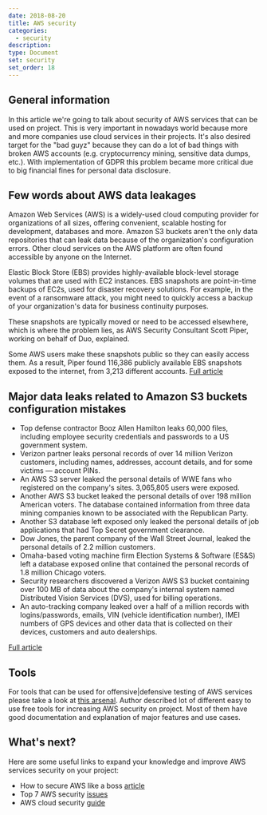 ```yaml
---
date: 2018-08-20
title: AWS security
categories:
  - security
description:
type: Document
set: security
set_order: 18
---
```


## General information

In this article we're going to talk about security of AWS services that can be used on project. This is very important in nowadays
world because more and more companies use cloud services in their projects. It's also desired target for the "bad guyz"
because they can do a lot of bad things with broken AWS accounts (e.g. cryptocurrency mining, sensitive data dumps, etc.).
With implementation of GDPR this problem became more critical due to big financial fines for personal data disclosure.

## Few words about AWS data leakages

Amazon Web Services (AWS) is a widely-used cloud computing provider for organizations of all sizes, offering convenient,
scalable hosting for development, databases and more. Amazon S3 buckets aren't the only data repositories that can leak
data because of the organization's configuration errors. Other cloud services on the AWS platform are often found accessible 
by anyone on the Internet.

Elastic Block Store (EBS) provides highly-available block-level storage volumes that are used with EC2 instances. EBS snapshots
are point-in-time backups of EC2s, used for disaster recovery solutions. For example, in the event of a ransomware attack, you
might need to quickly access a backup of your organization's data for business continuity purposes.

These snapshots are typically moved or need to be accessed elsewhere, which is where the problem lies, as AWS Security Consultant
Scott Piper, working on behalf of Duo, explained.

Some AWS users make these snapshots public so they can easily access them. As a result, Piper found 116,386 publicly available
EBS snapshots exposed to the internet, from 3,213 different accounts. [Full article](https://duo.com/decipher/exposed-aws-resources-leaked-sensitive-data)

## Major data leaks related to Amazon S3 buckets configuration mistakes

* Top defense contractor Booz Allen Hamilton leaks 60,000 files, including employee security credentials and passwords to a US government system.
* Verizon partner leaks personal records of over 14 million Verizon customers, including names, addresses, account details, and for some victims — account PINs.
* An AWS S3 server leaked the personal details of WWE fans who registered on the company's sites. 3,065,805 users were exposed.
* Another AWS S3 bucket leaked the personal details of over 198 million American voters. The database contained information from three data mining companies known to be associated with the Republican Party.
* Another S3 database left exposed only leaked the personal details of job applications that had Top Secret government clearance.
* Dow Jones, the parent company of the Wall Street Journal, leaked the personal details of 2.2 million customers.
* Omaha-based voting machine firm Election Systems & Software (ES&S) left a database exposed online that contained the personal records of 1.8 million Chicago voters.
* Security researchers discovered a Verizon AWS S3 bucket containing over 100 MB of data about the company's internal system named Distributed Vision Services (DVS), used for billing operations.
* An auto-tracking company leaked over a half of a million records with logins/passwords, emails, VIN (vehicle identification number), IMEI numbers of GPS devices and other data that is collected on their devices, customers and auto dealerships.

[Full article](https://www.bleepingcomputer.com/news/security/7-percent-of-all-amazon-s3-servers-are-exposed-explaining-recent-surge-of-data-leaks/)

## Tools

For tools that can be used for offensive|defensive testing of AWS services please take a look at [this arsenal](https://github.com/toniblyx/my-arsenal-of-aws-security-tools).
Author described lot of different easy to use free tools for increasing AWS security on project. Most of them have
good documentation and explanation of major features and use cases. 

## What's next?

Here are some useful links to expand your knowledge and improve AWS services security on your project:
* How to secure AWS like a boss [article](https://www.infoworld.com/article/3026395/security/how-to-secure-amazon-web-services-like-a-boss.html)
* Top 7 AWS security [issues](https://www.threatstack.com/blog/what-you-need-to-know-about-the-top-7-aws-security-issues)
* AWS cloud security [guide](https://aws.amazon.com/security/)
